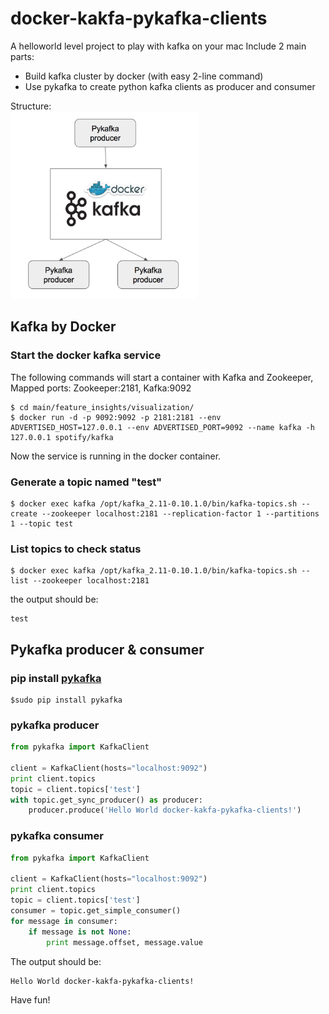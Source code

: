 # docker-kakfa-pykafka-clients
A helloworld level project to play with kafka on your mac 
Include 2 main parts:
- Build kafka cluster by docker (with easy 2-line command)
- Use pykafka to create python kafka clients as producer and consumer
 
Structure: <br/>
<img src="https://github.com/whmou/docker-kakfa-pykafka-clients/blob/master/structure.png" height="300" width="300">

## Kafka by Docker 
### Start the docker kafka service

The following commands will start a container with Kafka and Zookeeper,
Mapped ports: Zookeeper:2181, Kafka:9092
```console
$ cd main/feature_insights/visualization/
$ docker run -d -p 9092:9092 -p 2181:2181 --env ADVERTISED_HOST=127.0.0.1 --env ADVERTISED_PORT=9092 --name kafka -h 127.0.0.1 spotify/kafka
```
Now the service is running in the docker container.

### Generate a topic named "test"
```console
$ docker exec kafka /opt/kafka_2.11-0.10.1.0/bin/kafka-topics.sh --create --zookeeper localhost:2181 --replication-factor 1 --partitions 1 --topic test
```
### List topics to check status
```console
$ docker exec kafka /opt/kafka_2.11-0.10.1.0/bin/kafka-topics.sh --list --zookeeper localhost:2181
```
the output should be:
```console
test
```

## Pykafka producer & consumer
### pip install [pykafka](https://github.com/Parsely/pykafka)
```console
$sudo pip install pykafka
```
### pykafka producer

```python
from pykafka import KafkaClient

client = KafkaClient(hosts="localhost:9092")
print client.topics
topic = client.topics['test']
with topic.get_sync_producer() as producer:
    producer.produce('Hello World docker-kakfa-pykafka-clients!')
```

### pykafka consumer

```python
from pykafka import KafkaClient

client = KafkaClient(hosts="localhost:9092")
print client.topics
topic = client.topics['test']
consumer = topic.get_simple_consumer()
for message in consumer:
    if message is not None:
        print message.offset, message.value
```

The output should be:
```console
Hello World docker-kakfa-pykafka-clients!
```

Have fun!

